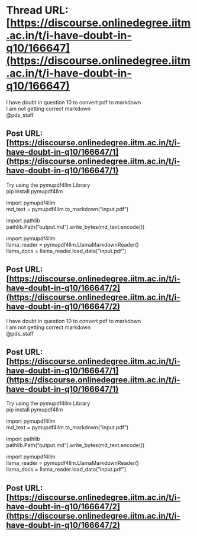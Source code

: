 # Thread URL: [https://discourse.onlinedegree.iitm.ac.in/t/i-have-doubt-in-q10/166647](https://discourse.onlinedegree.iitm.ac.in/t/i-have-doubt-in-q10/166647)

I have doubt in question 10 to convert pdf to markdown  
I am not getting correct markdown  
@pds\_staff

Post URL: [https://discourse.onlinedegree.iitm.ac.in/t/i-have-doubt-in-q10/166647/1](https://discourse.onlinedegree.iitm.ac.in/t/i-have-doubt-in-q10/166647/1)
---
Try using the pymupdf4llm Library  
pip install pymupdf4llm

import pymupdf4llm  
md\_text = pymupdf4llm.to\_markdown(“input.pdf”)

import pathlib  
pathlib.Path(“output.md”).write\_bytes(md\_text.encode())

import pymupdf4llm  
llama\_reader = pymupdf4llm.LlamaMarkdownReader()  
llama\_docs = llama\_reader.load\_data(“input.pdf”)

Post URL: [https://discourse.onlinedegree.iitm.ac.in/t/i-have-doubt-in-q10/166647/2](https://discourse.onlinedegree.iitm.ac.in/t/i-have-doubt-in-q10/166647/2)
---
I have doubt in question 10 to convert pdf to markdown  
I am not getting correct markdown  
@pds\_staff

Post URL: [https://discourse.onlinedegree.iitm.ac.in/t/i-have-doubt-in-q10/166647/1](https://discourse.onlinedegree.iitm.ac.in/t/i-have-doubt-in-q10/166647/1)
---
Try using the pymupdf4llm Library  
pip install pymupdf4llm

import pymupdf4llm  
md\_text = pymupdf4llm.to\_markdown(“input.pdf”)

import pathlib  
pathlib.Path(“output.md”).write\_bytes(md\_text.encode())

import pymupdf4llm  
llama\_reader = pymupdf4llm.LlamaMarkdownReader()  
llama\_docs = llama\_reader.load\_data(“input.pdf”)

Post URL: [https://discourse.onlinedegree.iitm.ac.in/t/i-have-doubt-in-q10/166647/2](https://discourse.onlinedegree.iitm.ac.in/t/i-have-doubt-in-q10/166647/2)
---
